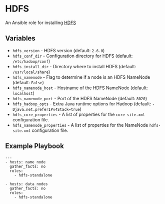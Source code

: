 # HDFS

An Ansible role for installing [HDFS](https://hadoop.apache.org/docs/r1.0.4/cluster_setup.html)

## Variables

- `hdfs_version` - HDFS version (default: `2.6.0`)
- `hdfs_conf_dir` - Configuration directory for HDFS (default: `/etc/hadoop/conf`)
- `hdfs_install_dir` - Directory where to install HDFS (default: `/usr/local/share`)
- `hdfs_namenode` - Flag to determine if a node is an HDFS NameNode (default: `False`)
- `hdfs_namenode_host` - Hostname of the HDFS NameNode (default: `localhost`)
- `hdfs_namenode_port` - Port of the HDFS NameNode (default: `8020`)
- `hdfs_hadoop_opts` - Extra Java runtime options for Hadoop (default: `-Djava.net.preferIPv4Stack=true`)
- `hdfs_core_properties` - A list of properties for the `core-site.xml` configuration file.
- `hdfs_namenode_properties` - A list of properties for the NameNode `hdfs-site.xml` configuration file.

## Example Playbook

    ---
    - hosts: name_node
      gather_facts: no
      roles:
        - hdfs-standalone

    - hosts: data_nodes
      gather_facts: no
      roles:
        - hdfs-standalone
